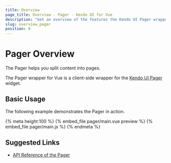 ```yaml
---
title: Overview
page_title: Overview - Pager - Kendo UI for Vue
description: "Get an overview of the features the Kendo UI Pager wrapper for Vue delivers and use the component in Vue projects."
slug: overview_pager
position: 0
---
```


# Pager Overview

The Pager helps you split content into pages.

The Pager wrapper for Vue is a client-side wrapper for the [Kendo UI Pager](https://docs.telerik.com/kendo-ui/api/javascript/ui/pager) widget.

## Basic Usage

The following example demonstrates the Pager in action.

{% meta height:100 %}
{% embed_file pager/main.vue preview %}
{% embed_file pager/main.js %}
{% endmeta %}

## Suggested Links

* [API Reference of the Pager](https://docs.telerik.com/kendo-ui/api/javascript/ui/pager)
